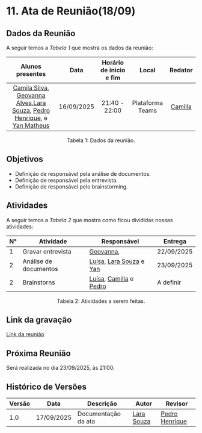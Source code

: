 # 11. Ata de Reunião(18/09)

## Dados da Reunião

A seguir temos a <i>Tabela 1</i> que mostra os dados da reunião:

| Alunos presentes  |  Data    | Horário de inicio e fim |  Local  | Redator |
| :--------------------------------------------------------------------------------------: | :--------: | :---------------------: | :--------------: | :--------------: |
|[Camila Silva](https://github.com/CamilaSilvaC), [Geovanna Alves](https://github.com/GeovannaUmbelino),[Lara Souza](https://github.com/mel14-hub), [Pedro Henrique](https://github.com/pedrohpsantos), e [Yan Matheus](https://github.com/Yanmatheus0812) | 16/09/2025 |      21:40 - 22:00     | Plataforma Teams | [Camilla](https://github.com/CamilaSilvaC)|

<figcaption align="center">Tabela 1: Dados da reunião.</figcaption>

## Objetivos

- Definição de responsável pela análise de documentos.
- Definição de responsável pela entrevista.
- Definição de responsável pelo brainstorming.

## Atividades

A seguir temos a <i>Tabela 2</i> que mostra como ficou divididas nossas atividades:

| N°| Atividade | Responsável | Entrega |
| ---- | ---- | ---- | ----|
| 1 | Gravar entrevista | [Geovanna](https://github.com/GeovannaUmbelino),  | 22/09/2025 |
| 2 | Análise de documentos |[Luísa](https://github.com/GeovannaUmbelino), [Lara Souza](https://github.com/mel14-hub) e [Yan](https://github.com/Yanmatheus0812)| 23/09/2025 |
| 2 | Brainstorns |[Luísa](https://github.com/GeovannaUmbelino), [Camilla](https://github.com/CamilaSilvaC) e [Pedro](https://github.com/Yanmatheus0812)|  A definir |


<figcaption align="center">Tabela 2: Atividades a serem feitas.</figcaption>

## Link da gravação

[Link da reunião](https://youtu.be/bohvz3rVmbU?si=1-REhDV9EVwbt0rg)

## Próxima Reunião

Será realizada no dia 23/09/2025, às 21:00.

## Histórico de Versões

| Versão | Data       | Descrição           | Autor                                                      | Revisor                                                 |
|--------|------------|--------------------|------------------------------------------------------------|----------------------------------------------------------|
| 1.0    | 17/09/2025 | Documentação da ata | [Lara Souza](https://github.com/mel14-hub)       | [Pedro Henrique](https://github.com/pedrohpsantos)  |
